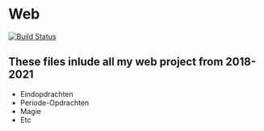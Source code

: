 # Web


[![Build Status](https://travis-ci.org/joemccann/dillinger.svg?branch=master)](https://github.com/TheoKoffem/gitweb)

## These files inlude all my web project from 2018-2021
  - Eindopdrachten
  - Periode-Opdrachten
  - Magie
  - Etc
